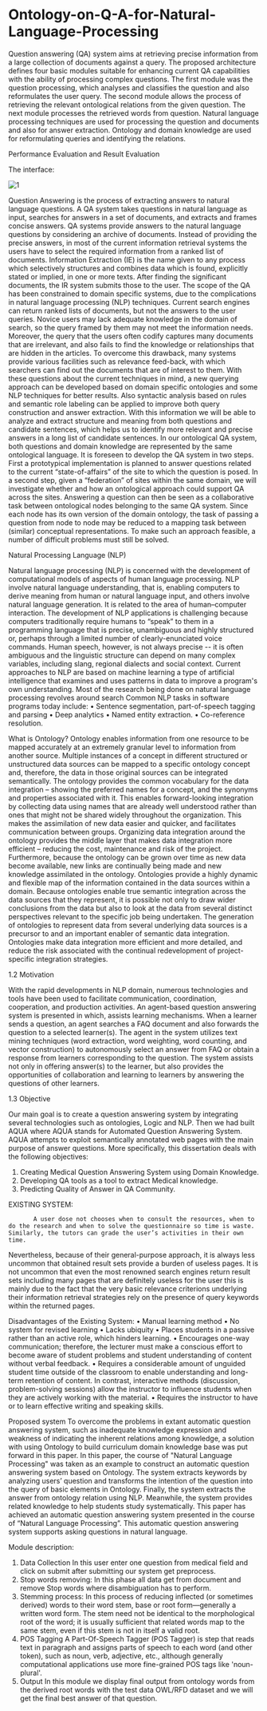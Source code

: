 # Ontology-on-Q-A-for-Natural-Language-Processing
Question answering (QA) system aims at retrieving precise information from a large collection of documents against a query. The proposed architecture defines four basic modules suitable for enhancing current QA capabilities with the ability of processing complex questions. The first module was the question processing, which analyses and classifies the question and also reformulates the user query. The second module allows the process of retrieving the relevant ontological relations from the given question. The next module processes the retrieved words from question. Natural language processing techniques are used for processing the question and documents and also for answer extraction. Ontology and domain knowledge are used for reformulating queries and identifying the relations. 


Performance Evaluation and Result Evaluation

The interface:

![1](https://user-images.githubusercontent.com/29397302/78455036-9fc90480-76b9-11ea-9040-76918ac4a481.jpg)

 
Question Answering is the process of extracting answers to natural language questions. A QA system takes questions in natural language as input, searches for answers in a set of documents, and extracts and frames concise answers. QA systems provide answers to the natural language questions by considering an archive of documents. Instead of providing the precise answers, in most of the current information retrieval systems the users have to select the required information from a ranked list of documents. Information Extraction (IE) is the name given to any process which selectively structures and combines data which is found, explicitly stated or implied, in one or more texts. After finding the significant documents, the IR system submits those to the user. The scope of the QA has been constrained to domain specific systems, due to the complications in natural language processing (NLP) techniques. Current search engines can return ranked lists of documents, but not the answers to the user queries.
Novice users may lack adequate knowledge in the domain of search, so the query framed by them may not meet the information needs. Moreover, the query that the users often codify captures many documents that are irrelevant, and also fails to find the knowledge or relationships that are hidden in the articles. To overcome this drawback, many systems provide various facilities such as relevance feed-back, with which searchers can find out the documents that are of interest to them. With these questions about the current techniques in mind, a new querying approach can be developed based on domain specific ontologies and some NLP techniques for better results. Also syntactic analysis based on rules and semantic role labeling can be applied to improve both query construction and answer extraction. With this information we will be able to analyze and extract structure and meaning from both questions and candidate sentences, which helps us to identify more relevant and precise answers in a long list of candidate sentences.
In our ontological QA system, both questions and domain knowledge are represented by the same ontological language. It is foreseen to develop the QA system in two steps. First a prototypical implementation is planned to answer questions related to the current “state-of-affairs” of the site to which the question is posed. In a second step, given a “federation” of sites within the same domain, we will investigate whether and how an ontological approach could support QA across the sites. Answering a question can then be seen as a collaborative task between ontological nodes belonging to the same QA system. Since each node has its own version of the domain ontology, the task of passing a question from node to node may be reduced to a mapping task between (similar) conceptual representations. To make such an approach feasible, a number of difficult problems must still be solved.

Natural Processing Language (NLP)

Natural language processing (NLP) is concerned with the development of computational models of aspects of human language processing. NLP involve natural language understanding, that is, enabling computers to derive meaning from human or natural language input, and others involve natural language generation. It is related to the area of human–computer interaction.
The development of NLP applications is challenging because computers traditionally require humans to “speak” to them in a programming language that is precise, unambiguous and highly structured or, perhaps through a limited number of clearly-enunciated voice commands. Human speech, however, is not always precise -- it is often ambiguous and the linguistic structure can depend on many complex variables, including slang, regional dialects and social context. Current approaches to NLP are based on machine learning a type of artificial intelligence that examines and uses patterns in data to improve a program's own understanding. Most of the research being done on natural language processing revolves around search Common NLP tasks in software programs today include:
• Sentence segmentation, part-of-speech tagging and parsing
• Deep analytics
• Named entity extraction.
• Co-reference resolution.

What is Ontology?
Ontology enables information from one resource to be mapped accurately at an extremely granular level to information from another source. Multiple instances of a concept in different structured or unstructured data sources can be mapped to a specific ontology concept and, therefore, the data in those original sources can be integrated semantically. The ontology provides the common vocabulary for the data integration – showing the preferred names for a concept, and the synonyms and properties associated with it. This enables forward-looking integration by collecting data using names that are already well understood rather than ones that might not be shared widely throughout the organization. This makes the assimilation of new data easier and quicker, and facilitates communication between groups. Organizing data integration around the ontology provides the middle layer that makes data integration more efficient – reducing the cost, maintenance and risk of the project. Furthermore, because the ontology can be grown over time as new data become available, new links are continually being made and new knowledge assimilated in the ontology.
Ontologies provide a highly dynamic and flexible map of the information contained in the data sources within a domain. Because ontologies enable true semantic integration across the data sources that they represent, it is possible not only to draw wider conclusions from the data but also to look at the data from several distinct perspectives relevant to the specific job being undertaken. The generation of ontologies to represent data from several underlying data sources is a precursor to and an important enabler of semantic data integration. Ontologies make data integration more efficient and more detailed, and reduce the risk associated with the continual redevelopment of project-specific integration strategies. 

1.2 Motivation 
                
With the rapid developments in NLP domain, numerous technologies and tools have been used to facilitate communication, coordination, cooperation, and production activities. An agent-based question answering system is presented in which, assists learning mechanisms. When a learner sends a question, an agent searches a FAQ document and also forwards the question to a selected learner(s). The agent in the system utilizes text mining techniques (word extraction, word weighting, word counting, and vector construction) to autonomously select an answer from FAQ or obtain a response from learners corresponding to the question. The system assists not only in offering answer(s) to the learner, but also provides the opportunities of collaboration and learning to learners by answering the questions of other learners. 


1.3 Objective 
               
Our main goal is to create a question answering system by integrating several technologies such as ontologies, Logic and NLP. Then we had built AQUA where AQUA stands for Automated Question Answering System. AQUA attempts to exploit semantically annotated web pages with the main purpose of answer questions. 
More specifically, this dissertation deals with the following objectives: 
1. Creating Medical Question Answering System using Domain Knowledge.
2. Developing QA tools as a tool to extract Medical knowledge.
3. Predicting Quality of Answer in QA Community.


EXISTING SYSTEM:

           A user dose not chooses when to consult the resources, when to do the research and when to solve the questionnaire so time is waste. Similarly, the tutors can grade the user’s activities in their own time.
Nevertheless, because of their general-purpose approach, it is always less uncommon that obtained result sets provide a burden of useless pages. It is not uncommon that even the most renowned search engines return result sets including many pages that are definitely useless for the user this is mainly due to the fact that the very basic relevance criterions underlying their information retrieval strategies rely on the presence of query keywords within the returned pages.

Disadvantages of the Existing System:
•	Manual learning method
•	No system for revised learning
•	Lacks ubiquity
•	Places students in a passive rather than an active role, which hinders learning.
•	Encourages one-way communication; therefore, the lecturer must make a conscious effort to become aware of student problems and student understanding of content without verbal feedback.
•	Requires a considerable amount of unguided student time outside of the classroom to enable understanding and long-term retention of content. In contrast, interactive methods (discussion, problem-solving sessions) allow the instructor to influence students when they are actively working with the material.
•	Requires the instructor to have or to learn effective writing and speaking skills.


Proposed system
To overcome the problems in extant automatic question answering system, such as inadequate knowledge expression and weakness of indicating the inherent relations among knowledge, a solution with using Ontology to build curriculum domain knowledge base was put forward in this paper. In this paper, the course of "Natural Language Processing" was taken as an example to construct an automatic question answering system based on Ontology. The system extracts keywords by analyzing users’ question and transforms the intention of the question into the query of basic elements in Ontology. Finally, the system extracts the answer from ontology relation using NLP. Meanwhile, the system provides related knowledge to help students study systematically. This paper has achieved an automatic question answering system presented in the course of “Natural Language Processing”. This automatic question answering system supports asking questions in natural language.

Module description:
1.	Data Collection
In this user enter one question from medical field and click on submit after submitting our system get preprocess. 
2.	Stop words removing:
In this phase all data get from document and remove Stop words where disambiguation has to perform.
3.	Stemming process:
In this process of reducing inflected (or sometimes derived) words to their word stem, base or root form—generally a written word form. The stem need not be identical to the morphological root of the word; it is usually sufficient that related words map to the same stem, even if this stem is not in itself a valid root.
4.	POS Tagging
A Part-Of-Speech Tagger (POS Tagger) is step that reads text in paragraph and assigns parts of speech to each word (and other token), such as noun, verb, adjective, etc., although generally computational applications use more fine-grained POS tags like 'noun-plural'.
6. Output
In this module we display final output from ontology words from the derived root words with the test data OWL/RFD dataset and we will get the final best answer of that question.
